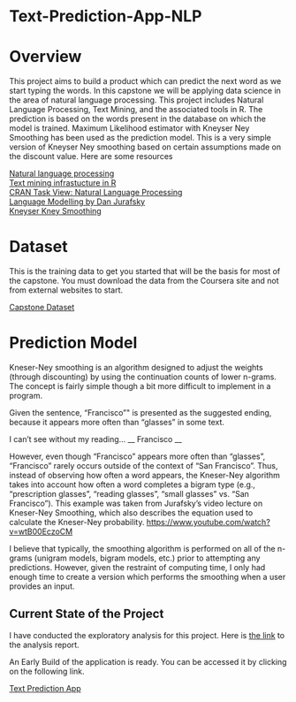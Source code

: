 # Text-Prediction-App-NLP

# Overview

This project aims to build a product which can predict the next word as we start typing the words.
In this capstone we will be applying data science in the area of natural language processing. This project includes Natural Language Processing, Text Mining, and the associated tools in R. The prediction is based on the words present in the database on which the model is trained. Maximum Likelihood estimator with Kneyser Ney Smoothing has been used as the prediction model. This is a very simple version of Kneyser Ney smoothing based on certain assumptions made on the discount value. Here are some resources

[Natural language processing](https://en.wikipedia.org/wiki/Natural_language_processing)      
[Text mining infrastucture in R](http://www.jstatsoft.org/v25/i05/)        
[CRAN Task View: Natural Language Processing](http://cran.r-project.org/web/views/NaturalLanguageProcessing.html)    
[Language Modelling by Dan Jurafsky](http://web.stanford.edu/class/cs124/lec/languagemodeling.pdf)  
[Kneyser Kney Smoothing](https://en.wikipedia.org/wiki/Kneser%E2%80%93Ney_smoothing)

# Dataset

This is the training data to get you started that will be the basis for most of the capstone. You must download the data from the Coursera site and not from external websites to start.

[Capstone Dataset](https://d396qusza40orc.cloudfront.net/dsscapstone/dataset/Coursera-SwiftKey.zip)

# Prediction Model

Kneser-Ney smoothing is an algorithm designed to adjust the weights (through discounting) by using the continuation counts of lower n-grams. The concept is fairly simple though a bit more difficult to implement in a program.

Given the sentence, “Francisco”" is presented as the suggested ending, because it appears more often than “glasses” in some text.

I can’t see without my reading… __ Francisco __

However, even though “Francisco” appears more often than “glasses”, “Francisco” rarely occurs outside of the context of “San Francisco”. Thus, instead of observing how often a word appears, the Kneser-Ney algorithm takes into account how often a word completes a bigram type (e.g., “prescription glasses”, “reading glasses”, “small glasses” vs. “San Francisco”). This example was taken from Jurafsky’s video lecture on Kneser-Ney Smoothing, which also describes the equation used to calculate the Kneser-Ney probability. https://www.youtube.com/watch?v=wtB00EczoCM

I believe that typically, the smoothing algorithm is performed on all of the n-grams (unigram models, bigram models, etc.) prior to attempting any predictions. However, given the restraint of computing time, I only had enough time to create a version which performs the smoothing when a user provides an input.

## Current State of the Project

I have conducted the exploratory analysis for this project. Here is [the link](https://rpubs.com/amanbhagat77/ExpAnalysis) to the analysis report.     

An Early Build of the application is ready. You can be accessed it by clicking on the following link.

[Text Prediction App](https://amanbhagat.shinyapps.io/Text-Prediction-NLP/)
